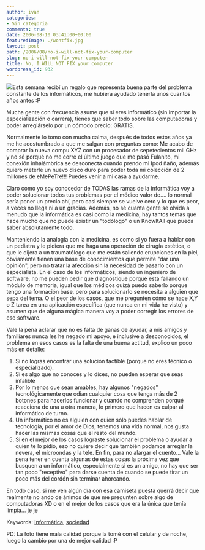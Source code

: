 ```yaml
---
author: ivan
categories:
- Sin categoría
comments: true
date: 2006-08-10 03:41:00+00:00
featuredImage: ./wontfix.jpg
layout: post
path: /2006/08/no-i-will-not-fix-your-computer
slug: no-i-will-not-fix-your-computer
title: No, I WILL NOT FIX your computer
wordpress_id: 932
---
```


[![](http://photos1.blogger.com/blogger/5311/455/320/wontfix.jpg)](http://photos1.blogger.com/blogger/5311/455/1600/wontfix.jpg)Esta semana recibí un regalo que representa buena parte del problema constante de los informáticos, me hubiera ayudado tenerla unos cuantos años antes :P

Mucha gente con frecuencia asume que si eres informático (sin importar la especialización o carrera), tienes que saber todo sobre las computadoras y poder arreglárselo por un cómodo precio: GRATIS.

Normalmente lo tomo con mucha calma, después de todos estos años ya me he acostumbrado a que me salgan con preguntas como:
Me acabo de comprar la nueva compu XYZ con un procesador de sepetecientos mil GHz y no sé porqué no me corre el último juego que me pasó Fulanito, mi conexión inhalámbrica se desconecta cuando prendo mi Ipod ñaño, además quiero meterle un nuevo disco duro para poder toda mi colección de 2 millones de eMePeTré!!! Puedes venir a mi casa a ayudarme.

Claro como yo soy conocedor de TODAS las ramas de la informática voy a poder solucionar todos tus problemas por el módico valor de.... lo normal sería poner un precio ahí, pero casi siempre se vuelve cero y lo que es peor, a veces no llega ni a un gracias. Además, no sé cuanta gente se olvida a menudo que la informática es casi como la medicina, hay tantos temas que hace mucho que no puede existir un "todólogo" o un KnowItAll que pueda saber absolutamente todo.

Manteniendo la analogía con la medicina, es como si yo fuera a hablar con un pediatra y le pidiera que me haga una operación de cirugía estética, o que le dijera a un traumatólogo que me están saliendo erupciones en la piel, obviamente tienen una base de conocimientos que permite "dar una opinión", pero no tratar la afección sin la necesidad de pasarlo con un especialista. En el caso de los informáticos, siendo un ingeniero de software, no me pueden pedir que diagnostique porqué está fallando un módulo de memoria, igual que los médicos quizá puedo saberlo porque tengo una formación base, pero para solucionarlo se necesita a alguien que sepa del tema. O el peor de los casos, que me pregunten cómo se hace X,Y o Z tarea en una aplicación específica (que nunca en mi vida he visto) y asumen que de alguna mágica manera voy a poder corregir los errores de ese software.

Vale la pena aclarar que no es falta de ganas de ayudar, a mis amigos y familiares nunca les he negado mi apoyo, e inclusive a desconocidos, el problema en esos casos es la falta de una buena actitud, explico un poco más en detalle:

1. Si no logras encontrar una solución factible (porque no eres técnico o especializado).
2. Si es algo que no conoces y lo dices, no pueden esperar que seas infalible
3. Por lo menos que sean amables, hay algunos "negados" tecnológicamente que odian cualquier cosa que tenga más de 2 botones para hacerlos funcionar y cuando no comprenden porqué reacciona de una u otra manera, lo primero que hacen es culpar al informático de turno.
4. Un informático no es alguien con quien sólo puedes hablar de tecnología, por el amor de Dios, tenemos una vida normal, nos gusta hacer las mismas cosas que el resto del mundo.
5. Si en el mejor de los casos lograste solucionar el problema o ayudar a quien te lo pidió, eso no quiere decir que también podamos arreglar la nevera, el microondas y la tele.
   En fin, para no alargar el cuento... Vale la pena tener en cuenta algunas de estas cosas la próxima vez que busquen a un informático, especialmente si es un amigo, no hay que ser tan poco "receptivo" para darse cuenta de cuando se puede tirar un poco más del cordón sin terminar ahorcando.

En todo caso, si me ven algún día con esa camiseta puesta querrá decir que realmente no ando de ánimos de que me pregunten sobre algo de computadoras XD o en el mejor de los casos que era la única que tenía limpia... je je

Keywords: [Informática](http://www.technorati.com/tags/inform%C3%83%C2%A1tica), [sociedad](http://www.technorati.com/tags/sociedad)

PD: La foto tiene mala calidad porque la tomé con el celular y de noche, luego la cambio por una de mejor calidad :P